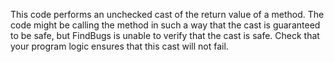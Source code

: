 This code performs an unchecked cast of the return value of a method. The code might be calling the method in such a way that the cast is guaranteed to be safe, but FindBugs is unable to verify that the cast is safe. Check that your program logic ensures that this cast will not fail.